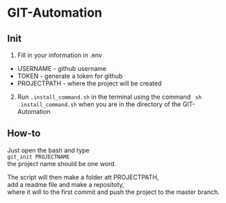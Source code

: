 # GIT-Automation

## Init
1. Fill in your information in .env
- USERNAME    - github username
- TOKEN       - generate a token for github
- PROJECTPATH - where the project will be created

2. Run `.install_command.sh` in the terminal using the command ` sh .install_command.sh`
when you are in the directory of the GIT-Automation

## How-to
Just open the bash and type  
`git_init PROJECTNAME`  
the project name should be one word.

The script will then make a folder att PROJECTPATH,  
add a readme file and make a repositoty,  
where it will to the first commit and push the project to the master branch.
